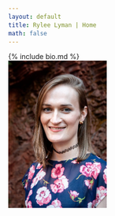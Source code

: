 ```yaml
---
layout: default
title: Rylee Lyman | Home
math: false
---
```

<div class="sidebar">
  <div> 
    <div class="short-text" markdown="1">{% include bio.md %}</div>
    <div> 
      <div class="headshot">
	<img src='/assets/img/headshot.jpg' width='200' />
      </div>
    </div>
  </div>
</div>
